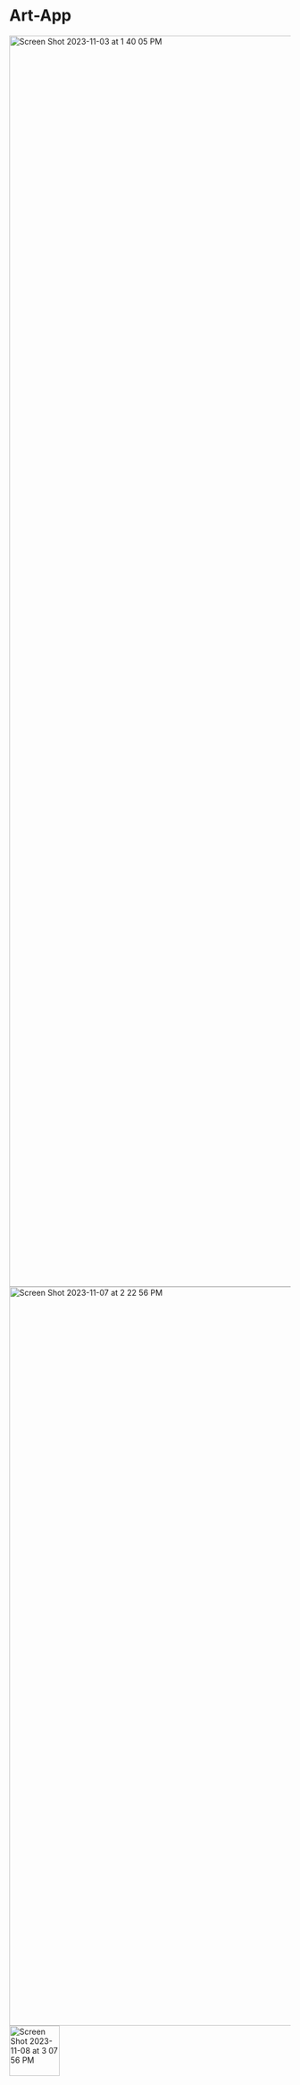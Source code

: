 # Art-App



<img width="2240" alt="Screen Shot 2023-11-03 at 1 40 05 PM" src="https://github.com/tej-aliota/Art-App/assets/142935901/45867ce2-4a9d-45bd-a4ec-cf82b1337845">
<img width="1323" alt="Screen Shot 2023-11-07 at 2 22 56 PM" src="https://github.com/tej-aliota/Art-App/assets/142935901/d88b1102-8c51-45ee-97ab-f469b1747c5f">
<img width="90" alt="Screen Shot 2023-11-08 at 3 07 56 PM" src="https://github.com/tej-aliota/Art-App/assets/142935901/65f038d7-912e-43b3-866f-366074d8e985">
